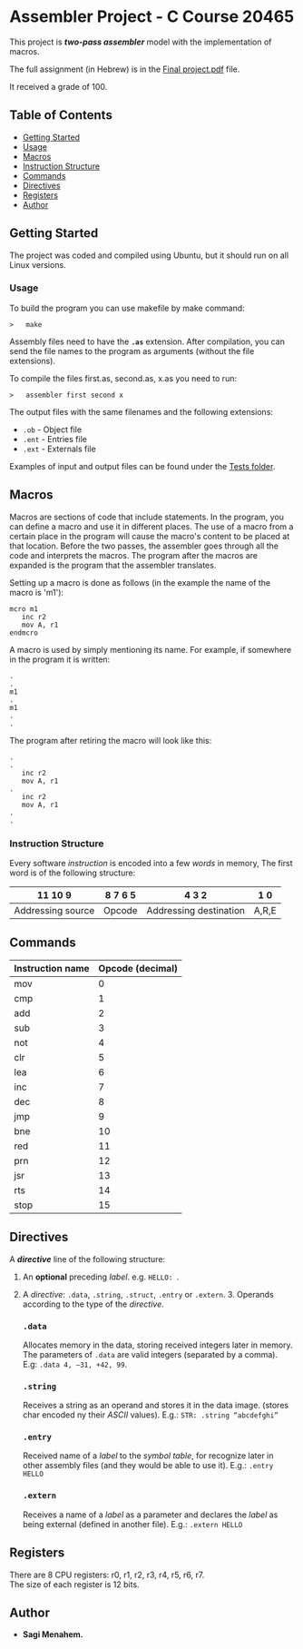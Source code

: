 # Assembler Project - C Course 20465

This project is **_two-pass assembler_** model with the implementation of macros.

The full assignment (in Hebrew) is in the [Final project.pdf](Final%20project.pdf) file.

It received a grade of 100.

## Table of Contents

- [Getting Started](#getting-started)
- [Usage](#usage)
- [Macros](#macros)
- [Instruction Structure](#instruction-structure)
- [Commands](#commands)
- [Directives](#directives)
- [Registers](#registers)
- [Author](#author)

## Getting Started

The project was coded and compiled using Ubuntu, but it should run on all Linux versions.

### Usage
To build the program you can use makefile by make command:
```
>   make
```
Assembly files need to have the **`.as`** extension. After compilation, you can send the file names to the program as arguments (without the file extensions).

To compile the files first.as, second.as, x.as you need to run:
```
>   assembler first second x
```
The output files with the same filenames and the following extensions:  
- `.ob` - Object file
- `.ent` - Entries file
- `.ext` - Externals file

Examples of input and output files can be found under the [Tests folder](https://github.com/sagi-menahem/Assembler-in-C/tree/master/Tests).

## Macros

Macros are sections of code that include statements. In the program, you can define a macro and use it in different places. The use of a macro from a certain place in the program will cause the macro's content to be placed at that location. Before the two passes, the assembler goes through all the code and interprets the macros. The program after the macros are expanded is the program that the assembler translates.

Setting up a macro is done as follows (in the example the name of the macro is 'm1'):
```
mcro m1
   inc r2
   mov A, r1
endmcro
```
A macro is used by simply mentioning its name.
For example, if somewhere in the program it is written:
```
.
.
m1
.
m1
.
.
```
The program after retiring the macro will look like this:
```
.
.
   inc r2
   mov A, r1
.
   inc r2
   mov A, r1
.
.
```

### Instruction Structure

Every software *instruction* is encoded into a few *words* in memory, The first word is of the following structure:

| 11  10   9| 8 7 6 5 | 4 3 2 | 1 0 |
|------------------|---------|-------|----
| Addressing source | Opcode | Addressing destination | A,R,E 


## Commands

| Instruction name | Opcode (decimal) | 
|------------------|------------------ 
| mov              | 0                | 
| cmp              | 1                | 
| add              | 2                | 
| sub              | 3                | 
| not              | 4                | 
| clr              | 5                | 
| lea              | 6                | 
| inc              | 7                | 
| dec              | 8                | 
| jmp              | 9                | 
| bne              | 10               | 
| red              | 11               | 
| prn              | 12               | 
| jsr              | 13               | 
| rts              | 14               | 
| stop             | 15               | 



## Directives
A **_directive_** line of the following structure:

1. An **optional** preceding *label*. e.g. `HELLO: `.
2. A _directive_: `.data`, `.string`, `.struct`, `.entry` or `.extern`.
   3. Operands according to the type of the *directive*.

      ### `.data`
      Allocates memory in the data, storing received integers later in memory.
      The parameters of `.data` are valid integers (separated by a comma).  
      E.g: `.data 4, –31, +42, 99`.

      ### `.string`
      Receives a string as an operand and stores it in the data image. (stores char encoded ny their *ASCII* values). 
      E.g.: `STR: .string “abcdefghi”`
   
      ### `.entry`
      Received name of a *label* to the *symbol table*, for recognize later in other assembly files (and they would be able to use it).
      E.g.: `.entry HELLO`

      ### `.extern`
      Receives a name of a *label* as a parameter and declares the *label* as being external (defined in another file).
      E.g.: `.extern HELLO`
   
 
## Registers
There are 8 CPU registers: r0, r1, r2, r3, r4, r5, r6, r7.<br />
The size of each register is 12 bits.  

## Author

* **Sagi Menahem.**
